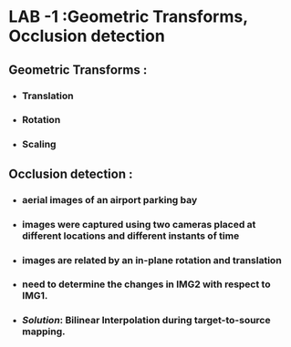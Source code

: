 # LAB -1 :Geometric Transforms, Occlusion detection

## Geometric Transforms :
* ### Translation
* ### Rotation
* ### Scaling

## Occlusion detection :
* ### aerial images of an airport parking bay
* ### images were captured using two cameras placed at different locations and different instants of time
* ### images are related by an in-plane rotation and translation
* ### need to determine the changes in IMG2 with respect to IMG1.

* ### *Solution*:  **Bilinear Interpolation during target-to-source mapping**.

